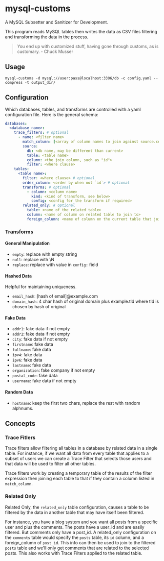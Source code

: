 mysql-customs
=============

A MySQL Subsetter and Sanitizer for Development.

This program reads MySQL tables then writes the data as CSV files filtering and transforming the data in the process. 

> You end up with customized stuff, having gone through customs, as is customary.
>      - Chuck Musser

Usage
-----

```
mysql-customs -d mysql://user:pass@localhost:3306/db -c config.yaml --compress -t output_dir/
```

Configuration
-------------

Which databases, tables, and transforms are controlled with a yaml configuration file. Here is the general schema:

```yaml
databases:
  <database name>:
    trace_filters: # optional
      - name: <filter name>
        match_column: [<array of column names to join against source.column, if the exist>]
        source:
          db: <db name, may be different than current>
          table: <table name>
          column: <the join column, such as "id">
          filter: <where clause>
    tables:
      <table name>:
        filter: <where clause> # optional
        order_column: <order by when not `id`> # optional
        transforms: # optional
          - column: <column name>
            kind: <kind of transform, see below>
            config: <config for the transform if required>
        related_only: # optional
          table: <name of the related table>
          column: <name of column on related table to join to>
          foreign_column: <name of column on the current table that joins to the related_only.column> 
```


### Transforms

#### General Manipulation

- `empty`: replace with empty string
- `null`: replace with \N
- `replace`: replace with value in `config:` field

#### Hashed Data

Helpful for maintaining uniqueness.

- `email_hash`: [hash of email]@example.com
- `domain_hash`: 4 char hash of original domain plus example.tld where tld is chosen by hash of original

#### Fake Data

- `addr1`: fake data if not empty
- `addr2`: fake data if not empty
- `city`: fake data if not empty
- `firstname`: fake data
- `fullname`: fake data
- `ipv4`: fake data
- `ipv6`: fake data
- `lastname`: fake data
- `organization`: fake company if not empty
- `postal_code`: fake data
- `username`: fake data if not empty

#### Random Data

- `hostname`: keep the first two chars, replace the rest with random alphnums.


Concepts
--------

### Trace Fitlers

Trace filters allow filtering all tables in a database by related data in a
single table. For instance, if we want all data from every table that applies
to a subset of users we can create a Trace Filter that selects those users and
that data will be used to filter all other tables.

Trace filters work by creating a temporary table of the results of the filter
expression then joining each table to that if they contain a column listed in
`match_column`. 

### Related Only

Related Only, the `related_only` table configuration, causes a table to be
filtered by the data in another table that may have itself been filtered.

For instance, you have a blog system and you want all posts from a specific
user and plus the comments. The posts have a user_id and are easily filtered.
But comments only have a post_id. A related_only configuration on the
`comments` table would specify the `posts` table, its `id` column, and a
foreign_column of `post_id`. This info can then be used to join to the filtered
`posts` table and we'll only get comments that are related to the selected
posts. This also works with Trace Filters applied to the related table.
